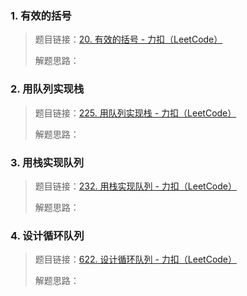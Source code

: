 ### 1. 有效的括号

> 题目链接：[20. 有效的括号 - 力扣（LeetCode）](https://leetcode.cn/problems/valid-parentheses/)
>
> 解题思路：



### 2. 用队列实现栈

> 题目链接：[225. 用队列实现栈 - 力扣（LeetCode）](https://leetcode.cn/problems/implement-stack-using-queues/)
>
> 解题思路：



### 3. 用栈实现队列

> 题目链接：[232. 用栈实现队列 - 力扣（LeetCode）](https://leetcode.cn/problems/implement-queue-using-stacks/)
>
> 解题思路：



### 4. 设计循环队列

> 题目链接：[622. 设计循环队列 - 力扣（LeetCode）](https://leetcode.cn/problems/design-circular-queue/)
>
> 解题思路：


